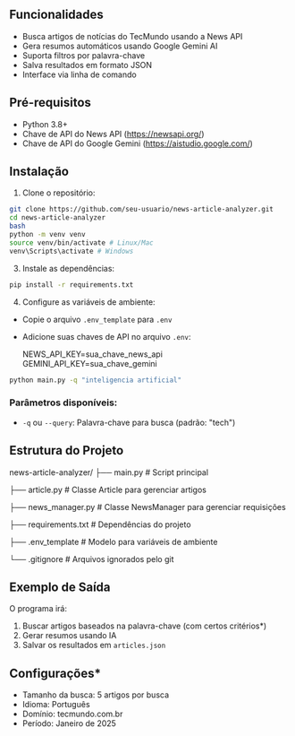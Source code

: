 ## Funcionalidades

- Busca artigos de notícias do TecMundo usando a News API
- Gera resumos automáticos usando Google Gemini AI
- Suporta filtros por palavra-chave
- Salva resultados em formato JSON
- Interface via linha de comando

## Pré-requisitos

- Python 3.8+
- Chave de API do News API (https://newsapi.org/)
- Chave de API do Google Gemini (https://aistudio.google.com/)

## Instalação

1. Clone o repositório:
```bash
git clone https://github.com/seu-usuario/news-article-analyzer.git
cd news-article-analyzer
bash
python -m venv venv
source venv/bin/activate # Linux/Mac
venv\Scripts\activate # Windows
```

3. Instale as dependências:
```bash
pip install -r requirements.txt
```

4. Configure as variáveis de ambiente:
- Copie o arquivo `.env_template` para `.env`
- Adicione suas chaves de API no arquivo `.env`:

    NEWS_API_KEY=sua_chave_news_api
    GEMINI_API_KEY=sua_chave_gemini

```bash
python main.py -q "inteligencia artificial"
```

### Parâmetros disponíveis:
- `-q` ou `--query`: Palavra-chave para busca (padrão: "tech")

## Estrutura do Projeto

news-article-analyzer/
├── main.py # Script principal

├── article.py # Classe Article para gerenciar artigos

├── news_manager.py # Classe NewsManager para gerenciar requisições

├── requirements.txt # Dependências do projeto

├── .env_template # Modelo para variáveis de ambiente

└── .gitignore # Arquivos ignorados pelo git


## Exemplo de Saída

O programa irá:
1. Buscar artigos baseados na palavra-chave (com certos critérios*)
2. Gerar resumos usando IA
3. Salvar os resultados em `articles.json`

## Configurações*

- Tamanho da busca: 5 artigos por busca
- Idioma: Português
- Domínio: tecmundo.com.br
- Período: Janeiro de 2025